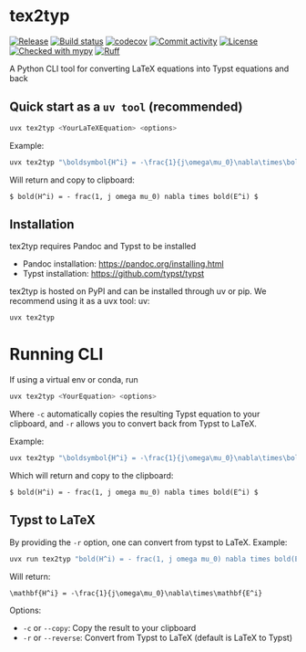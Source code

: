 # tex2typ


[![Release](https://img.shields.io/github/v/release/Niels-Skovgaard-Jensen/tex2typ)](https://img.shields.io/github/v/release/Niels-Skovgaard-Jensen/tex2typ)
[![Build status](https://img.shields.io/github/actions/workflow/status/Niels-Skovgaard-Jensen/tex2typ/main.yml?branch=main)](https://github.com/Niels-Skovgaard-Jensen/tex2typ/actions/workflows/main.yml?query=branch%3Amain)
[![codecov](https://codecov.io/gh/Niels-Skovgaard-Jensen/tex2typ/branch/main/graph/badge.svg)](https://codecov.io/gh/Niels-Skovgaard-Jensen/tex2typ)
[![Commit activity](https://img.shields.io/github/commit-activity/m/Niels-Skovgaard-Jensen/tex2typ)](https://img.shields.io/github/commit-activity/m/Niels-Skovgaard-Jensen/tex2typ)
[![License](https://img.shields.io/github/license/Niels-Skovgaard-Jensen/tex2typ)](https://img.shields.io/github/license/Niels-Skovgaard-Jensen/tex2typ)
[![Checked with mypy](https://www.mypy-lang.org/static/mypy_badge.svg)](https://mypy-lang.org/)
[![Ruff](https://img.shields.io/endpoint?url=https://raw.githubusercontent.com/astral-sh/ruff/main/assets/badge/v2.json)](https://github.com/astral-sh/ruff)

A Python CLI tool for converting LaTeX equations into Typst equations and back

## Quick start as a `uv tool` (recommended)

```bash
uvx tex2typ <YourLaTeXEquation> <options>
```

Example:

```bash
uvx tex2typ "\boldsymbol{H^i} = -\frac{1}{j\omega\mu_0}\nabla\times\boldsymbol{E^i}" -c
```

Will return and copy to clipboard:

```
$ bold(H^i) = - frac(1, j omega mu_0) nabla times bold(E^i) $
```

## Installation

tex2typ requires Pandoc and Typst to be installed

- Pandoc installation:
https://pandoc.org/installing.html
- Typst installation:
https://github.com/typst/typst

tex2typ is hosted on PyPI and can be installed through uv or pip. We recommend using it as a uvx tool:
uv:
```bash
uvx tex2typ
```

# Running CLI

If using a virtual env or conda, run

```bash
uvx tex2typ <YourEquation> <options>
```

Where `-c` automatically copies the resulting Typst equation to your clipboard, and `-r` allows you to convert back from Typst to LaTeX.

Example:
```bash
uvx tex2typ "\boldsymbol{H^i} = -\frac{1}{j\omega\mu_0}\nabla\times\boldsymbol{E^i}" -c
```
Which will return and copy to the clipboard:
```
$ bold(H^i) = - frac(1, j omega mu_0) nabla times bold(E^i) $
```

## Typst to LaTeX

By providing the `-r` option, one can convert from typst to LaTeX.
Example:
```bash
uvx run tex2typ "bold(H^i) = - frac(1, j omega mu_0) nabla times bold(E^i)" -r
```

Will return:

```
\mathbf{H^i} = -\frac{1}{j\omega\mu_0}\nabla\times\mathbf{E^i}
```

Options:

- `-c` or `--copy`: Copy the result to your clipboard
- `-r` or `--reverse`: Convert from Typst to LaTeX (default is LaTeX to Typst)



